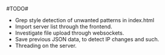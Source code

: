 #TODO# 
 
 * Grep style detection of unwanted patterns in index.html
 * Import server list through the frontend.
 * Investigate file upload through websockets.
 * Save previous JSON data, to detect IP changes and such.
 * Threading on the server.
